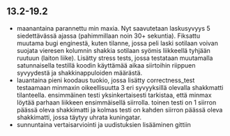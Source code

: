 ## 13.2-19.2
- maanantaina parannettu min maxia. Nyt saavutetaan laskusyvyys 5 siedettävässä ajassa (pahimmillaan noin 30+ sekuntia). Fiksattu muutama bugi enginestä, kuten tilanne, jossa peli laski sotilaan voivan suojata vieresen kolumnin shakkia sotilaan syömis liikkeellä tyhjään ruutuun (laiton liike). Lisätty stress tests, jossa testataan muutamalla satunnaisella testillä koodin käyttämää aikaa siirtoihin riippuen syvyydestä ja shakkinappuloiden määrästä.
- lauantaina pieni koodaus tuokio, jossa lisätty correctness_test testaamaan minmaxin oikeellisuutta 3 eri syvyyksillä olevalla shakkmatti tilanteella. ensimmäinen testi yksinkertaisesti tarkistaa, että minmax löytää parhaan liikkeen ensimmäisellä siirrolla. toinen testi on 1 siirron päässä oleva shakkimatti ja kolmas testi on kahden siirron päässä oleva shakkimatti, jossa täytyy uhrata kuningatar.
- sunnuntaina vertaisarviointi ja uudistuksien lisääminen gittiin
